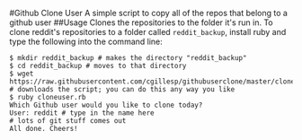 #Github Clone User
A simple script to copy all of the repos that belong to a github user
##Usage
Clones the repositories to the folder it's run in. 
To clone reddit's repositories to a folder called `reddit_backup`, install ruby and type the following into the command line:

    $ mkdir reddit_backup # makes the directory "reddit_backup"
    $ cd reddit_backup # moves to that directory
    $ wget https://raw.githubusercontent.com/cgillesp/githubuserclone/master/cloneuser.rb # downloads the script; you can do this any way you like
    $ ruby cloneuser.rb
    Which Github user would you like to clone today?
    User: reddit # type in the name here
    # lots of git stuff comes out
    All done. Cheers!